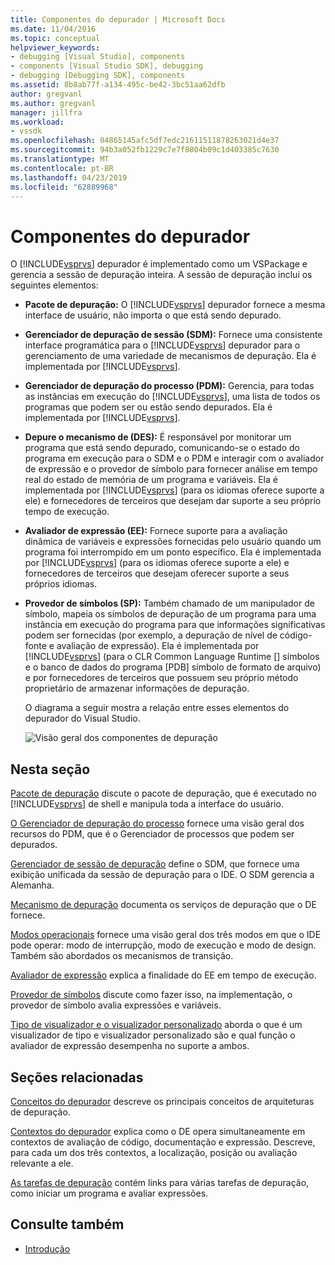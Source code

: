 ```yaml
---
title: Componentes do depurador | Microsoft Docs
ms.date: 11/04/2016
ms.topic: conceptual
helpviewer_keywords:
- debugging [Visual Studio], components
- components [Visual Studio SDK], debugging
- debugging [Debugging SDK], components
ms.assetid: 8b8ab77f-a134-495c-be42-3bc51aa62dfb
author: gregvanl
ms.author: gregvanl
manager: jillfra
ms.workload:
- vssdk
ms.openlocfilehash: 04865145afc5df7edc21611511878263021d4e37
ms.sourcegitcommit: 94b3a052fb1229c7e7f8804b09c1d403385c7630
ms.translationtype: MT
ms.contentlocale: pt-BR
ms.lasthandoff: 04/23/2019
ms.locfileid: "62889968"
---
```

# <a name="debugger-components"></a>Componentes do depurador
O [!INCLUDE[vsprvs](../../code-quality/includes/vsprvs_md.md)] depurador é implementado como um VSPackage e gerencia a sessão de depuração inteira. A sessão de depuração inclui os seguintes elementos:

- **Pacote de depuração:** O [!INCLUDE[vsprvs](../../code-quality/includes/vsprvs_md.md)] depurador fornece a mesma interface de usuário, não importa o que está sendo depurado.

- **Gerenciador de depuração de sessão (SDM):** Fornece uma consistente interface programática para o [!INCLUDE[vsprvs](../../code-quality/includes/vsprvs_md.md)] depurador para o gerenciamento de uma variedade de mecanismos de depuração. Ela é implementada por [!INCLUDE[vsprvs](../../code-quality/includes/vsprvs_md.md)].

- **Gerenciador de depuração do processo (PDM):** Gerencia, para todas as instâncias em execução do [!INCLUDE[vsprvs](../../code-quality/includes/vsprvs_md.md)], uma lista de todos os programas que podem ser ou estão sendo depurados. Ela é implementada por [!INCLUDE[vsprvs](../../code-quality/includes/vsprvs_md.md)].

- **Depure o mecanismo de (DES):** É responsável por monitorar um programa que está sendo depurado, comunicando-se o estado do programa em execução para o SDM e o PDM e interagir com o avaliador de expressão e o provedor de símbolo para fornecer análise em tempo real do estado de memória de um programa e variáveis. Ela é implementada por [!INCLUDE[vsprvs](../../code-quality/includes/vsprvs_md.md)] (para os idiomas oferece suporte a ele) e fornecedores de terceiros que desejam dar suporte a seu próprio tempo de execução.

- **Avaliador de expressão (EE):** Fornece suporte para a avaliação dinâmica de variáveis e expressões fornecidas pelo usuário quando um programa foi interrompido em um ponto específico. Ela é implementada por [!INCLUDE[vsprvs](../../code-quality/includes/vsprvs_md.md)] (para os idiomas oferece suporte a ele) e fornecedores de terceiros que desejam oferecer suporte a seus próprios idiomas.

- **Provedor de símbolos (SP):** Também chamado de um manipulador de símbolo, mapeia os símbolos de depuração de um programa para uma instância em execução do programa para que informações significativas podem ser fornecidas (por exemplo, a depuração de nível de código-fonte e avaliação de expressão). Ela é implementada por [!INCLUDE[vsprvs](../../code-quality/includes/vsprvs_md.md)] (para o CLR Common Language Runtime [] símbolos e o banco de dados do programa [PDB] símbolo de formato de arquivo) e por fornecedores de terceiros que possuem seu próprio método proprietário de armazenar informações de depuração.

  O diagrama a seguir mostra a relação entre esses elementos do depurador do Visual Studio.

  ![Visão geral dos componentes de depuração](../../extensibility/debugger/media/dbugcompovrview.gif "DBugCompOvrview")

## <a name="in-this-section"></a>Nesta seção
 [Pacote de depuração](../../extensibility/debugger/debug-package.md) discute o pacote de depuração, que é executado no [!INCLUDE[vsprvs](../../code-quality/includes/vsprvs_md.md)] de shell e manipula toda a interface do usuário.

 [O Gerenciador de depuração do processo](../../extensibility/debugger/process-debug-manager.md) fornece uma visão geral dos recursos do PDM, que é o Gerenciador de processos que podem ser depurados.

 [Gerenciador de sessão de depuração](../../extensibility/debugger/session-debug-manager.md) define o SDM, que fornece uma exibição unificada da sessão de depuração para o IDE. O SDM gerencia a Alemanha.

 [Mecanismo de depuração](../../extensibility/debugger/debug-engine.md) documenta os serviços de depuração que o DE fornece.

 [Modos operacionais](../../extensibility/debugger/operational-modes.md) fornece uma visão geral dos três modos em que o IDE pode operar: modo de interrupção, modo de execução e modo de design. Também são abordados os mecanismos de transição.

 [Avaliador de expressão](../../extensibility/debugger/expression-evaluator.md) explica a finalidade do EE em tempo de execução.

 [Provedor de símbolos](../../extensibility/debugger/symbol-provider.md) discute como fazer isso, na implementação, o provedor de símbolo avalia expressões e variáveis.

 [Tipo de visualizador e o visualizador personalizado](../../extensibility/debugger/type-visualizer-and-custom-viewer.md) aborda o que é um visualizador de tipo e visualizador personalizado são e qual função o avaliador de expressão desempenha no suporte a ambos.

## <a name="related-sections"></a>Seções relacionadas
 [Conceitos do depurador](../../extensibility/debugger/debugger-concepts.md) descreve os principais conceitos de arquiteturas de depuração.

 [Contextos do depurador](../../extensibility/debugger/debugger-contexts.md) explica como o DE opera simultaneamente em contextos de avaliação de código, documentação e expressão. Descreve, para cada um dos três contextos, a localização, posição ou avaliação relevante a ele.

 [As tarefas de depuração](../../extensibility/debugger/debugging-tasks.md) contém links para várias tarefas de depuração, como iniciar um programa e avaliar expressões.

## <a name="see-also"></a>Consulte também
- [Introdução](../../extensibility/debugger/getting-started-with-debugger-extensibility.md)